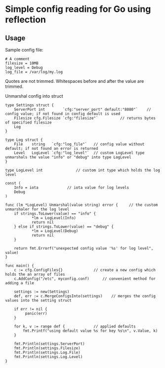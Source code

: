 # Simple config reading for Go using reflection

Usage
-----

Sample config file:

    # A comment
    filesize = 10MB
    log_level = Debug
    log_file = /var/log/my.log

Quotes are not trimmed.
Whitespaces before and after the value are trimmed.

Unmarshal config into struct

    type Settings struct {
        ServerPort int        `cfg:"server_port" default:"8080"`	// config value; if not found in config default is used
        Filesize cfg.Filesize `cfg:"filesize"`			// returns bytes of specified filesize 
        Log
    }

    type Log struct {
        File    string   `cfg:"log_file"`	// config value without default; if not found an error is returned
        Level   LogLevel `cfg:"log_level"`	// custom LogLevel type unmarshals the value "info" or "debug" into type LogLevel
    }

    type LogLevel int				// custom int type which holds the log level

    const (
        Info = iota				// iota value for log levels
        Debug
    )

    func (lm *LogLevel) Unmarshal(value string) error {		// the custom unmarshaler for the log level
        if strings.ToLower(value) == "info" {
                *lm = LogLevel(Info)
                return nil
        } else if strings.ToLower(value) == "debug" {
                *lm = LogLevel(Debug)
                return nil
        }

        return fmt.Errorf("unexpected config value '%s' for log level", value)
    }

    func main() {
        c := cfg.ConfigFiles{}				// create a new config which holds the an array of files
        c.AddConfig("/etc", myconfig.conf)		// convenient method for adding a file
        
        settings := new(Settings)		
        def, err := c.MergeConfigsInto(settings)	// merges the config values into the setting struct
	
        if err != nil {
             panic(err)
        }
	
        for k, v := range def {				// applied defaults
            fmt.Printf("using default value %s for key %s\n", v.Value, k)
        }

        fmt.Println(settings.ServerPort)
        fmt.Println(settings.Filesize)
        fmt.Println(settings.Log.File)
        fmt.Println(settings.Log.Level)
    }

